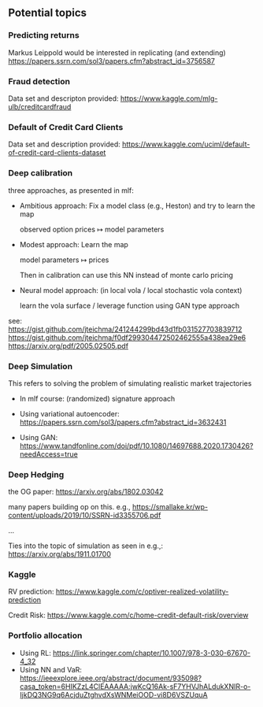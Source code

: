 ## Potential topics

### Predicting returns

Markus Leippold would be interested in replicating (and extending) https://papers.ssrn.com/sol3/papers.cfm?abstract_id=3756587

### Fraud detection

Data set and descripton provided: https://www.kaggle.com/mlg-ulb/creditcardfraud

### Default of Credit Card Clients
Data set and description provided: https://www.kaggle.com/uciml/default-of-credit-card-clients-dataset


### Deep calibration
three approaches, as presented in mlf:
- Ambitious approach: Fix a model class 
(e.g., Heston) and try to learn the map

     observed option prices $\mapsto$ model
  parameters

- Modest approach: Learn the map

    model parameters $\mapsto$ prices
    
    Then in calibration can use this NN
    instead of monte carlo pricing

- Neural model approach: (in local vola / 
local stochastic vola context)

    learn the vola surface / leverage function 
    using GAN type approach

see:
    https://gist.github.com/jteichma/241244299bd43d1fb031527703839712
    https://gist.github.com/jteichma/f0df299304472502462555a438ea29e6
    https://arxiv.org/pdf/2005.02505.pdf


### Deep Simulation

This refers to solving the problem of
simulating realistic market trajectories

- In mlf course: (randomized) signature 
approach

- Using variational autoencoder: https://papers.ssrn.com/sol3/papers.cfm?abstract_id=3632431

- Using GAN: https://www.tandfonline.com/doi/pdf/10.1080/14697688.2020.1730426?needAccess=true

### Deep Hedging

the OG paper: https://arxiv.org/abs/1802.03042

many papers building op on this. e.g.,
https://smallake.kr/wp-content/uploads/2019/10/SSRN-id3355706.pdf

...

Ties into the topic of simulation
as seen in e.g.,: https://arxiv.org/abs/1911.01700

### Kaggle

RV prediction: https://www.kaggle.com/c/optiver-realized-volatility-prediction

Credit Risk: https://www.kaggle.com/c/home-credit-default-risk/overview

### Portfolio allocation 
- Using RL: https://link.springer.com/chapter/10.1007/978-3-030-67670-4_32
- Using NN and VaR: https://ieeexplore.ieee.org/abstract/document/935098?casa_token=6HIKZzL4ClEAAAAA:jwKcQ16Ak-sF7YHVJhALdukXNIR-o-IjkDQ3NG9q6AcjduZtghvdXsWNMeiOOD-vi8D6VSZUquA
